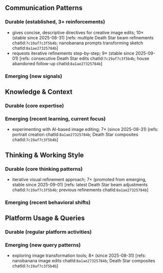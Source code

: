 ## Communication Patterns
### Durable (established, 3+ reinforcements)
- gives concise, descriptive directives for creative image edits; 10× (stable since 2025-08-31) [refs: multiple Death Star beam refinements chatId:`7c19af7c3f5b4b`; nanobanana prompts transforming sketch chatId:`8a1ae27325784b`]
- requests iterative refinements step-by-step; 9× (stable since 2025-09-01) [refs: consecutive Death Star edits chatId:`7c19af7c3f5b4b`; house abandoned follow-up chatId:`8a1ae27325784b`]

### Emerging (new signals)

## Knowledge & Context
### Durable (core expertise)

### Emerging (recent learning, current focus)
- experimenting with AI-based image editing; 7× (since 2025-08-31) [refs: portrait creation chatId:`8a1ae27325784b`; Death Star composites chatId:`7c19af7c3f5b4b`]

## Thinking & Working Style
### Durable (core thinking patterns)
- iterative visual refinement approach; 7× (promoted from emerging, stable since 2025-09-01) [refs: latest Death Star beam adjustments chatId:`7c19af7c3f5b4b`; previous refinements chatId:`8a1ae27325784b`]

### Emerging (recent behavioral shifts)

## Platform Usage & Queries
### Durable (regular platform activities)

### Emerging (new query patterns)
- exploring image transformation tools; 8× (since 2025-08-31) [refs: nanobanana image edits chatId:`8a1ae27325784b`; Death Star composites chatId:`7c19af7c3f5b4b`]